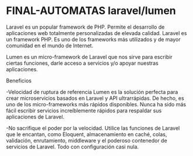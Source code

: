 # FINAL-AUTOMATAS laravel/lumen

Laravel es un popular framework de PHP. Permite el desarrollo de aplicaciones web totalmente personalizadas de elevada calidad. Laravel es un framework PHP. Es uno de los frameworks más utilizados y de mayor comunidad en el mundo de Internet.


Lumen es un micro-framework de Laravel que nos sirve para escribir ciertas funciones, darle acceso a servicios y/o apoyar nuestras aplicaciones.

Beneficios 


-Velocidad de ruptura de referencia
Lumen es la solución perfecta para crear microservicios basados en Laravel y API ultrarrápidas. De hecho, es uno de los micro-frameworks más rápidos disponibles. Nunca ha sido más fácil escribir servicios increíblemente rápidos para respaldar sus aplicaciones de Laravel.


-No sacrifique el poder por la velocidad. Utilice las funciones de Laravel que le encantan, como Eloquent, almacenamiento en caché, colas, validación, enrutamiento, middleware y el poderoso contenedor de servicios de Laravel. Todo con configuración casi nula.

